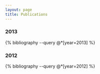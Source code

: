 ```yaml
---
layout: page
title: Publications
---
```


### 2013

{% bibliography --query @*[year=2013] %}

### 2012

{% bibliography --query @*[year=2012] %}

